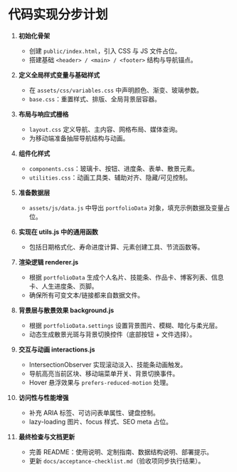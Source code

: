 # 代码实现分步计划

1. **初始化骨架**
   - 创建 `public/index.html`，引入 CSS 与 JS 文件占位。
   - 搭建基础 `<header> / <main> / <footer>` 结构与导航锚点。

2. **定义全局样式变量与基础样式**
   - 在 `assets/css/variables.css` 中声明颜色、渐变、玻璃参数。
   - `base.css`：重置样式、排版、全局背景层容器。

3. **布局与响应式栅格**
   - `layout.css` 定义导航、主内容、网格布局、媒体查询。
   - 为移动端准备抽屉导航结构与动画。

4. **组件化样式**
   - `components.css`：玻璃卡、按钮、进度条、表单、散景元素。
   - `utilities.css`：动画工具类、辅助对齐、隐藏/可见控制。

5. **准备数据层**
   - `assets/js/data.js` 中导出 `portfolioData` 对象，填充示例数据及变量占位。

6. **实现在 utils.js 中的通用函数**
   - 包括日期格式化、寿命进度计算、元素创建工具、节流函数等。

7. **渲染逻辑 renderer.js**
   - 根据 `portfolioData` 生成个人名片、技能条、作品卡、博客列表、信息卡、人生进度条、页脚。
   - 确保所有可变文本/链接都来自数据文件。

8. **背景层与散景效果 background.js**
   - 根据 `portfolioData.settings` 设置背景图片、模糊、暗化与柔光层。
   - 动态生成散景光斑与背景切换控件（底部按钮 + 文件选择）。

9. **交互与动画 interactions.js**
   - IntersectionObserver 实现滚动淡入、技能条动画触发。
   - 导航高亮当前区块、移动端菜单开关、背景切换事件。
   - Hover 悬浮效果与 `prefers-reduced-motion` 处理。

10. **访问性与性能增强**
    - 补充 ARIA 标签、可访问表单属性、键盘控制。
    - lazy-loading 图片、focus 样式、SEO meta 占位。

11. **最终检查与文档更新**
    - 完善 README：使用说明、定制指南、数据结构说明、部署提示。
    - 更新 `docs/acceptance-checklist.md`（验收项同步执行结果）。
